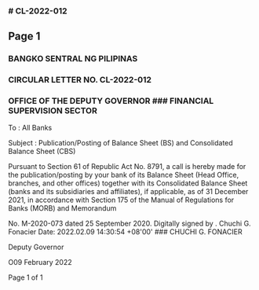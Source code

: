 ### # CL-2022-012

## Page 1

### BANGKO SENTRAL NG PILIPINAS

### CIRCULAR LETTER NO. CL-2022-012

### OFFICE OF THE DEPUTY GOVERNOR ### FINANCIAL SUPERVISION SECTOR

To : All Banks

Subject : Publication/Posting of Balance Sheet (BS) and Consolidated Balance Sheet (CBS)

Pursuant to Section 61 of Republic Act No. 8791, a call is hereby made for the publication/posting by your bank of its Balance Sheet (Head Office, branches, and other offices) together with its Consolidated Balance Sheet (banks and its subsidiaries and affiliates), if applicable, as of 31 December 2021, in accordance with Section 175 of the Manual of Regulations for Banks (MORB) and Memorandum

No. M-2020-073 dated 25 September 2020. Digitally signed by . Chuchi G. Fonacier Date: 2022.02.09 14:30:54 +08'00' ### CHUCHI G. FONACIER

Deputy Governor

O09 February 2022

Page 1 of 1 